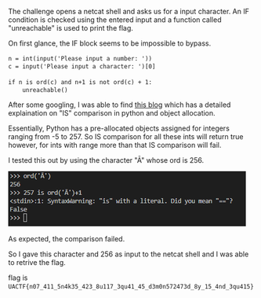 The challenge opens a netcat shell and asks us for a input character. An IF condition is checked using the entered input and a function called "unreachable" is used to print the flag.

On first glance, the IF block seems to be impossible to bypass.

```
n = int(input('Please input a number: '))
c = input('Please input a character: ')[0]

if n is ord(c) and n+1 is not ord(c) + 1:
    unreachable()
```

After some googling, I was able to find [this blog](https://betterprogramming.pub/python-a-snake-that-loves-objects-e3c566a45cf5) which has a detailed explaination on "IS" comparison in python and object allocation. 

Essentially, Python has a pre-allocated objects assigned for integers ranging from -5 to 257. So IS comparison for all these ints will return true however, for ints with range more than that IS comparison will fail.

I tested this out by using the character "Ā" whose ord is 256.

![comparison failed](./IS.png)

As expected, the comparison failed.

So I gave this character and 256 as input to the netcat shell and I was able to retrive the flag.

flag is ```UACTF{n07_411_5n4k35_423_8u117_3qu41_45_d3m0n572473d_8y_15_4nd_3qu415}```

